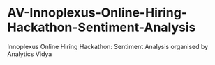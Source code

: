 # AV-Innoplexus-Online-Hiring-Hackathon-Sentiment-Analysis
Innoplexus Online Hiring Hackathon: Sentiment Analysis organised by Analytics Vidya
